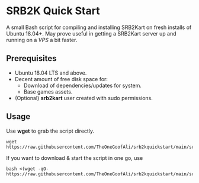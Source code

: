 # SRB2K Quick Start
A small Bash script for compiling and installing SRB2Kart on fresh installs of Ubuntu 18.04+.
May prove useful in getting a SRB2Kart server up and running on a *VPS* a bit faster.

## Prerequisites
 - Ubuntu 18.04 LTS and above.
 - Decent amount of free disk space for:
	 - Download of dependencies/updates for system.
	 - Base games assets.
 - (Optional) **srb2kart** user created with sudo permissions.
## Usage
Use **wget** to grab the script directly.

    wget https://raw.githubusercontent.com/TheOneGoofAli/srb2kquickstart/main/srb2kqs.sh
If you want to download & start the script in one go, use 

    bash <(wget -qO- https://raw.githubusercontent.com/TheOneGoofAli/srb2kquickstart/main/srb2kqs.sh)
